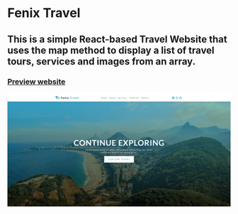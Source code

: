 # Fenix Travel 
## This is a simple React-based Travel Website that uses the map method to display a list of travel tours, services and images from an array.
### [Preview website](https://milyazkamil.github.io/Fenix-Travel/) 
![](./src/assets/images/readme-image.png)
